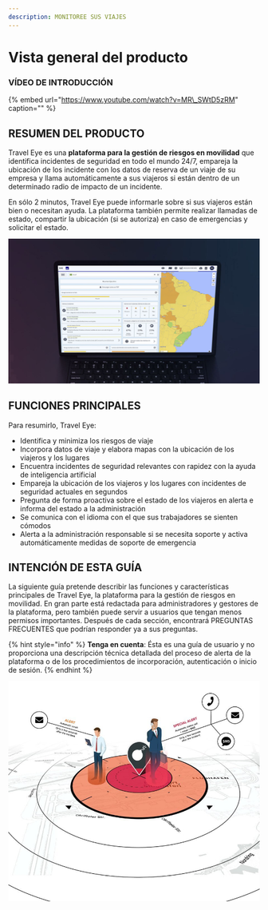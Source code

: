 ```yaml
---
description: MONITOREE SUS VIAJES
---
```


# Vista general del producto

### VÍDEO DE INTRODUCCIÓN

{% embed url="https://www.youtube.com/watch?v=MR\_SWtD5zRM" caption="" %}

## RESUMEN DEL PRODUCTO

Travel Eye es una **plataforma para la gestión de riesgos en movilidad** que identifica incidentes de seguridad en todo el mundo 24/7, empareja la ubicación de los incidente con los datos de reserva de un viaje de su empresa y llama automáticamente a sus viajeros si están dentro de un determinado radio de impacto de un incidente.

En sólo 2 minutos, Travel Eye puede informarle sobre si sus viajeros están bien o necesitan ayuda. La plataforma también permite realizar llamadas de estado, compartir la ubicación \(si se autoriza\) en caso de emergencias y solicitar el estado.

![](.gitbook/assets/travel-eye-cover%20%282%29.JPG)

## FUNCIONES PRINCIPALES

Para resumirlo, Travel Eye:

* Identifica y minimiza los riesgos de viaje
* Incorpora datos de viaje y elabora mapas con la ubicación de los viajeros y los lugares 
* Encuentra incidentes de seguridad relevantes con rapidez con la ayuda de inteligencia artificial
* Empareja la ubicación de los viajeros y los lugares con incidentes de seguridad actuales en segundos
* Pregunta de forma proactiva sobre el estado de los viajeros en alerta e informa del estado a la administración
* Se comunica con el idioma con el que sus trabajadores se sienten cómodos
* Alerta a la administración responsable si se necesita soporte y activa automáticamente medidas de soporte de emergencia

## INTENCIÓN DE ESTA GUÍA

La siguiente guía pretende describir las funciones y características principales de Travel Eye, la plataforma para la gestión de riesgos en movilidad. En gran parte está redactada para administradores y gestores de la plataforma, pero también puede servir a usuarios que tengan menos permisos importantes. Después de cada sección, encontrará PREGUNTAS FRECUENTES que podrían responder ya a sus preguntas.

{% hint style="info" %}
**Tenga en cuenta**: Ésta es una guía de usuario y no proporciona una descripción técnica detallada del proceso de alerta de la plataforma o de los procedimientos de incorporación, autenticación o inicio de sesión.
{% endhint %}

![](.gitbook/assets/splashscreen.jpg)

